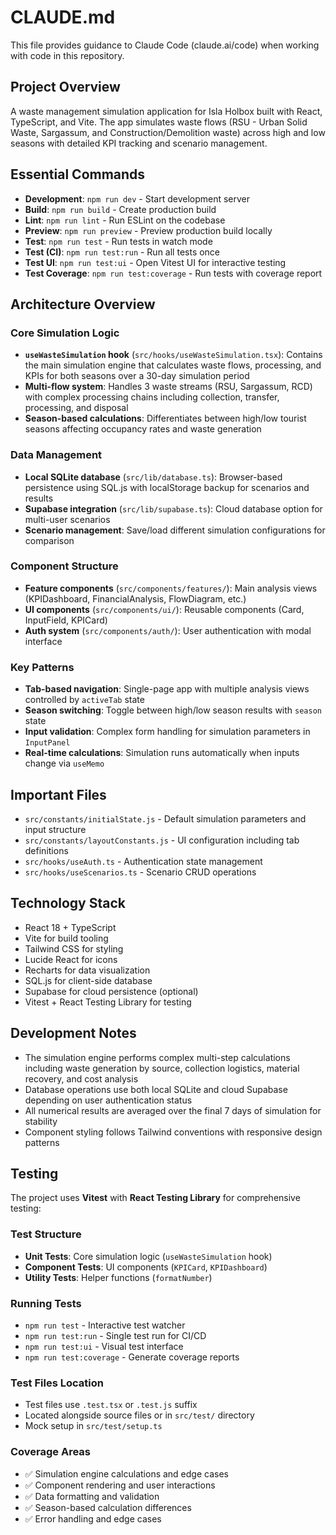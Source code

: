 # CLAUDE.md

This file provides guidance to Claude Code (claude.ai/code) when working with code in this repository.

## Project Overview

A waste management simulation application for Isla Holbox built with React, TypeScript, and Vite. The app simulates waste flows (RSU - Urban Solid Waste, Sargassum, and Construction/Demolition waste) across high and low seasons with detailed KPI tracking and scenario management.

## Essential Commands

- **Development**: `npm run dev` - Start development server
- **Build**: `npm run build` - Create production build  
- **Lint**: `npm run lint` - Run ESLint on the codebase
- **Preview**: `npm run preview` - Preview production build locally
- **Test**: `npm run test` - Run tests in watch mode
- **Test (CI)**: `npm run test:run` - Run all tests once
- **Test UI**: `npm run test:ui` - Open Vitest UI for interactive testing
- **Test Coverage**: `npm run test:coverage` - Run tests with coverage report

## Architecture Overview

### Core Simulation Logic
- **`useWasteSimulation` hook** (`src/hooks/useWasteSimulation.tsx`): Contains the main simulation engine that calculates waste flows, processing, and KPIs for both seasons over a 30-day simulation period
- **Multi-flow system**: Handles 3 waste streams (RSU, Sargassum, RCD) with complex processing chains including collection, transfer, processing, and disposal
- **Season-based calculations**: Differentiates between high/low tourist seasons affecting occupancy rates and waste generation

### Data Management
- **Local SQLite database** (`src/lib/database.ts`): Browser-based persistence using SQL.js with localStorage backup for scenarios and results
- **Supabase integration** (`src/lib/supabase.ts`): Cloud database option for multi-user scenarios
- **Scenario management**: Save/load different simulation configurations for comparison

### Component Structure
- **Feature components** (`src/components/features/`): Main analysis views (KPIDashboard, FinancialAnalysis, FlowDiagram, etc.)
- **UI components** (`src/components/ui/`): Reusable components (Card, InputField, KPICard)
- **Auth system** (`src/components/auth/`): User authentication with modal interface

### Key Patterns
- **Tab-based navigation**: Single-page app with multiple analysis views controlled by `activeTab` state
- **Season switching**: Toggle between high/low season results with `season` state
- **Input validation**: Complex form handling for simulation parameters in `InputPanel`
- **Real-time calculations**: Simulation runs automatically when inputs change via `useMemo`

## Important Files

- `src/constants/initialState.js` - Default simulation parameters and input structure
- `src/constants/layoutConstants.js` - UI configuration including tab definitions
- `src/hooks/useAuth.ts` - Authentication state management
- `src/hooks/useScenarios.ts` - Scenario CRUD operations

## Technology Stack

- React 18 + TypeScript
- Vite for build tooling
- Tailwind CSS for styling
- Lucide React for icons
- Recharts for data visualization
- SQL.js for client-side database
- Supabase for cloud persistence (optional)
- Vitest + React Testing Library for testing

## Development Notes

- The simulation engine performs complex multi-step calculations including waste generation by source, collection logistics, material recovery, and cost analysis
- Database operations use both local SQLite and cloud Supabase depending on user authentication status  
- All numerical results are averaged over the final 7 days of simulation for stability
- Component styling follows Tailwind conventions with responsive design patterns

## Testing

The project uses **Vitest** with **React Testing Library** for comprehensive testing:

### Test Structure
- **Unit Tests**: Core simulation logic (`useWasteSimulation` hook)
- **Component Tests**: UI components (`KPICard`, `KPIDashboard`)
- **Utility Tests**: Helper functions (`formatNumber`)

### Running Tests
- `npm run test` - Interactive test watcher
- `npm run test:run` - Single test run for CI/CD
- `npm run test:ui` - Visual test interface
- `npm run test:coverage` - Generate coverage reports

### Test Files Location
- Test files use `.test.tsx` or `.test.js` suffix
- Located alongside source files or in `src/test/` directory
- Mock setup in `src/test/setup.ts`

### Coverage Areas
- ✅ Simulation engine calculations and edge cases
- ✅ Component rendering and user interactions  
- ✅ Data formatting and validation
- ✅ Season-based calculation differences
- ✅ Error handling and edge cases